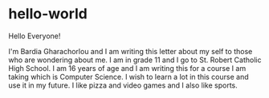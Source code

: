 # hello-world

Hello Everyone!

I'm Bardia Gharachorlou and I am writing this letter about my self to those who are wondering about me. I am in grade 11 and I go to St. Robert Catholic High School. I am 16 years of age and I am writing this for a course I am taking which is Computer Science. I wish to learn a lot in this course and use it in my future. I like pizza and video games and I also like sports.
